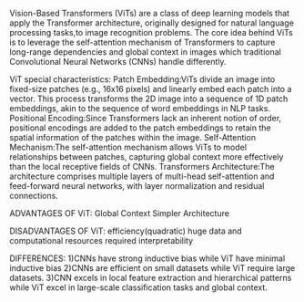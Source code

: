 Vision-Based Transformers (ViTs) are a class of deep learning models that apply the Transformer architecture, 
originally designed for natural language processing tasks,to image recognition problems. 
The core idea behind ViTs is to leverage the self-attention mechanism of Transformers to capture long-range dependencies and global context in images
which traditional Convolutional Neural Networks (CNNs) handle differently.

ViT special characteristics:
Patch Embedding:ViTs divide an image into fixed-size patches (e.g., 16x16 pixels) and linearly embed each patch into a vector. 
                This process transforms the 2D image into a sequence of 1D patch embeddings, akin to the sequence of word embeddings in NLP tasks.
Positional Encoding:Since Transformers lack an inherent notion of order, positional encodings are added to the patch embeddings to retain the spatial information
                          of the patches within the image.
Self-Attention Mechanism:The self-attention mechanism allows ViTs to model relationships between patches,
                         capturing global context more effectively than the local receptive fields of CNNs.
Transformers Architecture:The architecture comprises multiple layers of multi-head self-attention and feed-forward neural networks,
                          with layer normalization and residual connections.

ADVANTAGES OF ViT:
Global Context
Simpler Architecture

DISADVANTAGES OF ViT:
efficiency(quadratic)
huge data and computational resources required
interpretability

DIFFERENCES:
1)CNNs have strong inductive bias while ViT have minimal inductive bias
2)CNNs are efficient on small datasets while ViT require large datasets.
3)CNN excels in local feature extraction and hierarchical patterns while ViT excel in large-scale classification tasks and global context.
